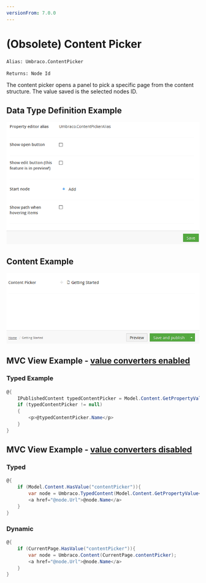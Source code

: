 ```yaml
---
versionFrom: 7.0.0
---
```


# (Obsolete) Content Picker

`Alias: Umbraco.ContentPicker`

`Returns: Node Id`

The content picker opens a panel to pick a specific page from the content structure. The value saved is the selected nodes ID.

## Data Type Definition Example

![Content Picker Data Type Definition](images/Content-Picker-DataType.png)

## Content Example

![Content Picker Content](images/Content-Picker-Content.png)

## MVC View Example - [value converters enabled](../../../../Setup/Upgrading/760-breaking-changes.md#property-value-converters-u4-7318)

### Typed Example

```csharp
@{
    IPublishedContent typedContentPicker = Model.Content.GetPropertyValue<IPublishedContent>("contentPicker");
    if (typedContentPicker != null)
    {
        <p>@typedContentPicker.Name</p>
    }
}
```

## MVC View Example - [value converters disabled](../../../../Setup/Upgrading/760-breaking-changes.md#property-value-converters-u4-7318)

### Typed

```csharp
@{
    if (Model.Content.HasValue("contentPicker")){
        var node = Umbraco.TypedContent(Model.Content.GetPropertyValue<int>("contentPicker"));
        <a href="@node.Url">@node.Name</a>
    }
}
```

### Dynamic

```csharp
@{
    if (CurrentPage.HasValue("contentPicker")){
        var node = Umbraco.Content(CurrentPage.contentPicker);
        <a href="@node.Url">@node.Name</a>
    }
}
```